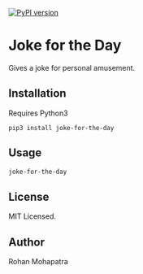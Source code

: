 [![PyPI version](https://badge.fury.io/py/joke-for-the-day.svg)](https://badge.fury.io/py/joke-for-the-day)


# Joke for the Day

Gives a joke for personal amusement.

## Installation
Requires Python3
```
pip3 install joke-for-the-day
```

## Usage

```sh
joke-for-the-day
```

## License
MIT Licensed.

## Author 
Rohan Mohapatra
